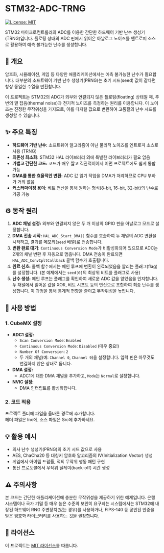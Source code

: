 # STM32-ADC-TRNG

[![License: MIT](https://img.shields.io/badge/License-MIT-yellow.svg)](https://opensource.org/licenses/MIT)

STM32 마이크로컨트롤러의 ADC를 이용한 간단한 하드웨어 기반 난수 생성기(TRNG)입니다. 플로팅 상태의 ADC 핀에서 읽어온 아날로그 노이즈를 엔트로피 소스로 활용하여 예측 불가능한 난수를 생성합니다.

## 📝 개요

암호화, 시뮬레이션, 게임 등 다양한 애플리케이션에서는 예측 불가능한 난수가 필요합니다. 대부분의 소프트웨어 기반 난수 생성기(PRNG)는 초기 시드(seed) 값이 같다면 항상 동일한 수열을 반환합니다.

이 프로젝트는 STM32의 ADC가 외부와 연결되지 않은 플로팅(floating) 상태일 때, 주변의 열 잡음(thermal noise)과 전기적 노이즈를 측정하는 원리를 이용합니다. 이 노이즈는 진정한 무작위성을 가지므로, 이를 디지털 값으로 변환하여 고품질의 난수 시드를 생성할 수 있습니다.

## ✨ 주요 특징

-   **하드웨어 기반 난수:** 소프트웨어 알고리즘이 아닌 물리적 노이즈를 엔트로피 소스로 사용 (TRNG)
-   **의존성 최소화:** STM32 HAL 라이브러리 외에 특별한 라이브러리가 필요 없음
-   **가볍고 간단한 코드:** 코드가 매우 짧고 직관적이어서 어떤 프로젝트에도 쉽게 통합 가능
-   **DMA를 통한 효율적인 변환:** ADC 값 읽기 작업을 DMA가 처리하므로 CPU 부하가 거의 없음
-   **커스터마이징 용이:** 비트 연산을 통해 원하는 형식(8-bit, 16-bit, 32-bit)의 난수로 가공 가능

## ⚙️ 동작 원리

1.  **ADC 채널 설정:** 외부와 연결되지 않은 두 개 이상의 GPIO 핀을 아날로그 모드로 설정합니다.
2.  **DMA 전송 시작:** `HAL_ADC_Start_DMA()` 함수를 호출하여 두 채널의 ADC 변환을 시작하고, 결과를 메모리(`seed` 배열)로 전송합니다.
3.  **변환 완료 대기:** `Continuous Conversion Mode`가 비활성화되어 있으므로 ADC는 2개의 채널 변환 후 자동으로 멈춥니다. DMA 전송이 완료되면 `HAL_ADC_ConvCpltCallback` 콜백 함수가 호출됩니다.
4.  **완료 신호:** 콜백 함수에서는 메인 루프에 변환이 완료되었음을 알리는 플래그(flag)를 설정합니다. (본 예제에서는 `seed[0]`의 최상위 비트를 플래그로 사용)
5.  **난수 생성:** 메인 루프는 플래그를 확인하여 새로운 ADC 값을 얻었음을 인지합니다. 두 채널에서 읽어온 값을 XOR, 비트 시프트 등의 연산으로 조합하여 최종 난수를 생성합니다. 이 과정을 통해 통계적 편향을 줄이고 무작위성을 높입니다.

## 🚀 사용 방법

### 1. CubeMX 설정

-   **ADC1 설정:**
    -   `Scan Conversion Mode`: `Enabled`
    -   `Continuous Conversion Mode`: `Disabled` (매우 중요!)
    -   `Number Of Conversion`: `2`
    -   두 개의 채널(예: `Channel 0`, `Channel 9`)을 설정합니다. 입력 핀은 아무것도 연결하지 않은 상태로 둡니다.
-   **DMA 설정:**
    -   ADC1에 대한 DMA 채널을 추가하고, `Mode`는 `Normal`로 설정합니다.
-   **NVIC 설정:**
    -   DMA 인터럽트를 활성화합니다.

### 2. 코드 적용

프로젝트 폴더에 파일을 올바른 경로에 추가합니다.  
헤더 파일은 Inc에, 소스 파일은 Src에 추가하세요.

## 💡 활용 예시

-   의사 난수 생성기(PRNG)의 초기 시드 값으로 사용
-   AES, ChaCha20 등 대칭키 암호화 알고리즘의 IV(Initialization Vector) 생성
-   게임에서 아이템 드랍률, 적의 무작위 행동 패턴 구현
-   통신 프로토콜에서 무작위 딜레이(back-off) 시간 생성

## ⚠️ 주의사항

본 코드는 간단한 애플리케이션에 충분한 무작위성을 제공하기 위한 예제입니다. 은행 시스템이나 국가 기밀 등 매우 높은 수준의 보안이 요구되는 시스템에서는 STM32에 내장된 하드웨어 RNG 주변장치(있는 경우)를 사용하거나, FIPS-140 등 공인된 인증을 받은 암호화 라이브러리를 사용하는 것을 권장합니다.

## 📄 라이선스

이 프로젝트는 [MIT 라이선스](LICENSE)를 따릅니다.
